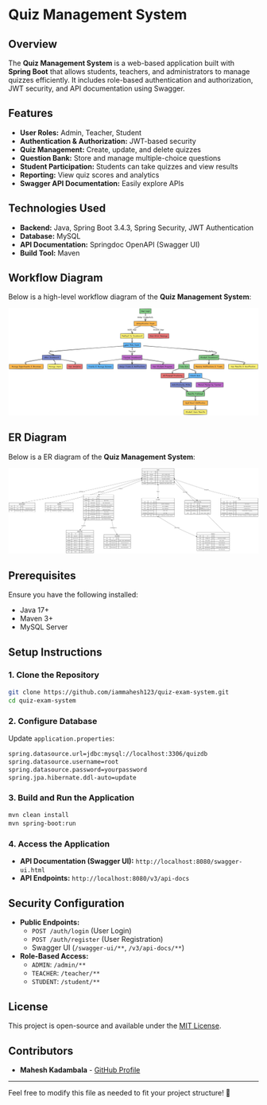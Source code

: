 # Quiz Management System

## Overview
The **Quiz Management System** is a web-based application built with **Spring Boot** that allows students, teachers, and administrators to manage quizzes efficiently. It includes role-based authentication and authorization, JWT security, and API documentation using Swagger.

## Features
- **User Roles:** Admin, Teacher, Student  
- **Authentication & Authorization:** JWT-based security  
- **Quiz Management:** Create, update, and delete quizzes  
- **Question Bank:** Store and manage multiple-choice questions  
- **Student Participation:** Students can take quizzes and view results  
- **Reporting:** View quiz scores and analytics  
- **Swagger API Documentation:** Easily explore APIs  

## Technologies Used
- **Backend:** Java, Spring Boot 3.4.3, Spring Security, JWT Authentication  
- **Database:** MySQL  
- **API Documentation:** Springdoc OpenAPI (Swagger UI)  
- **Build Tool:** Maven

 ## Workflow Diagram
Below is a high-level workflow diagram of the **Quiz Management System**:

![Workflow Diagram](https://github.com/iammahesh123/quiz-exam-system/blob/main/quiz_diagram.png)

## ER Diagram
Below is a ER diagram of the **Quiz Management System**:

![ER Diagram](https://github.com/iammahesh123/quiz-exam-system/blob/main/quiz_er_diagram.png)

## Prerequisites
Ensure you have the following installed:  
- Java 17+  
- Maven 3+  
- MySQL Server  

## Setup Instructions

### 1. Clone the Repository
```bash
git clone https://github.com/iammahesh123/quiz-exam-system.git
cd quiz-exam-system
```

### 2. Configure Database
Update `application.properties`:
```properties
spring.datasource.url=jdbc:mysql://localhost:3306/quizdb
spring.datasource.username=root
spring.datasource.password=yourpassword
spring.jpa.hibernate.ddl-auto=update
```

### 3. Build and Run the Application
```bash
mvn clean install
mvn spring-boot:run
```

### 4. Access the Application
- **API Documentation (Swagger UI):** `http://localhost:8080/swagger-ui.html`
- **API Endpoints:** `http://localhost:8080/v3/api-docs`

## Security Configuration
- **Public Endpoints:**
  - `POST /auth/login` (User Login)
  - `POST /auth/register` (User Registration)
  - Swagger UI (`/swagger-ui/**`, `/v3/api-docs/**`)
- **Role-Based Access:**
  - `ADMIN`: `/admin/**`
  - `TEACHER`: `/teacher/**`
  - `STUDENT`: `/student/**`

## License
This project is open-source and available under the [MIT License](LICENSE).

## Contributors
- **Mahesh Kadambala** - [GitHub Profile](https://github.com/iammahesh123)

---
Feel free to modify this file as needed to fit your project structure! 🚀
```

